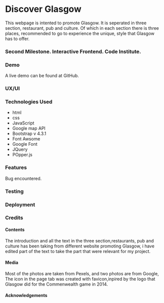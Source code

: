 <h1>Discover Glasgow</h1>
This webpage is intented to promote Glasgow. It is seperated in three section,
restaurant, pub and culture. Of which in each section there is three places,
 recommended to go to experience the unique, style that Glasgow has to offer.
<h3> Second Milestone. Interactive Frontend. Code Institute.</h3>
 

<h3> Demo </h3>
A live demo can be found at GitHub.  

<h3>UX/UI</h3>

<h3></h3>


<h3>Technologies Used</h3>
<ul>
<li>html  </li>
<li>css </li>
<li>JavaScript</li>
<li>Google map API</li>
<li>Bootstrap v 4.3.1</li>
<li>Font Awsome</li>
<li>Google Font</li>
<li>JQuery</li>
<li>POpper.js</li>
</ul>

<h3> Features</h3>
 

Bug encountered.

<h3>Testing</h3>



<h3>Deployment</h3>


<h3>Credits</h3>

<h4>Contents</h4>

The introduction and all the text in the three section,restaurants, pub and culture has been taking from different website promoting Glasgow, i have edited part of the text to take the part that were relevant for my project.

<h4>Media</h4>

Most of the photos are taken from Pexels, and two photos are from Google,
The icon in the page tab was created with favicon,inpired by the logo that Glasgow did for the Commenwealth game in 2014.

<h4>Acknowledgements</h4>



